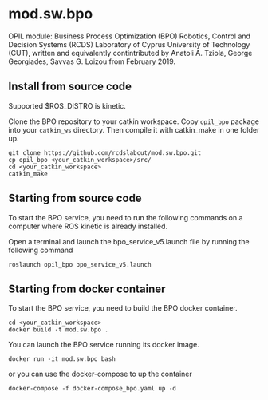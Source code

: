 # mod.sw.bpo
OPIL module: Business Process Optimization (BPO) Robotics, Control and Decision Systems (RCDS) Laboratory of Cyprus University of Technology (CUT), written and equivalently contintributed by Anatoli A. Tziola, George Georgiades, Savvas G. Loizou from February 2019.

## Install from source code
Supported $ROS_DISTRO is kinetic.

Clone the BPO repository to your catkin workspace. Copy `opil_bpo` package into your `catkin_ws` directory. Then compile it with catkin_make in one folder up.
```
git clone https://github.com/rcdslabcut/mod.sw.bpo.git
cp opil_bpo <your_catkin_workspace>/src/
cd <your_catkin_workspace>
catkin_make
```

## Starting from source code
To start the BPO service, you need to run the following commands on a computer where ROS kinetic is already installed.

Open a terminal and launch the bpo_service_v5.launch file by running the following command
```
roslaunch opil_bpo bpo_service_v5.launch 
```
## Starting from docker container
To start the BPO service, you need to build the BPO docker container.
```
cd <your_catkin_workspace>
docker build -t mod.sw.bpo .
```

You can launch the BPO service running its docker image.
```
docker run -it mod.sw.bpo bash
```
or you can use the docker-compose to up the container
```
docker-compose -f docker-compose_bpo.yaml up -d
```
